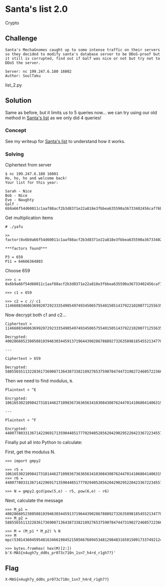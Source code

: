 # Santa's list 2.0
Crypto

## Challenge 

	Santa's MechaGnomes caught up to some intense traffic on their servers so they decided to modify santa's database server to be DDoS-proof but it still is corrupted, find out if Galf was nice or not but try not to DDoS the server.

	Server: nc 199.247.6.180 16002 
	Author: SoulTaku

list_2.py

## Solution

Same as before, but it limits us to 5 queries now... we can try using our old method in [Santa's list](../../Solved/Santa_s_list) as we only did 4 queries!

### Concept

See my writeup for [Santa's list](../../Solved/Santa_s_list) to understand how it works.


### Solving

Ciphertext from server

	$ nc 199.247.6.180 16001
	Ho, ho, ho and welcome back!
	Your list for this year:

	Sarah - Nice
	Bob - Nice
	Eve - Naughty
	Galf - 6b9a66f54d60011c1aaf88acf2b3d8371e22a818e3fbbea635590a36733402456caf76bfb591c1b6dda6c5a6afb34fa238e45adc75a4f6e9ba1f97ae2a5035f1dd860fdb43cfd65ef7639b08237978413a4f28cb133d0662468c656616f5b57ce734ffc2e015cc958e026a8414998db164e4b8482fa6c258d2740e439e40f03d

Get multiplication items

	# ./yafu

	>> factor(0x6b9a66f54d60011c1aaf88acf2b3d8371e22a818e3fbbea635590a36733402456caf76bfb591c1b6dda6c5a6afb34fa238e45adc75a4f6e9ba1f97ae2a5035f1dd860fdb43cfd65ef7639b08237978413a4f28cb133d0662468c656616f5b57ce734ffc2e015cc958e026a8414998db164e4b8482fa6c258d2740e439e40f03d)

	***factors found***

	P3 = 659
	P11 = 64666364803

Choose 659

	>>> c = 0x6b9a66f54d60011c1aaf88acf2b3d8371e22a818e3fbbea635590a36733402456caf76bfb591c1b6dda6c5a6afb34fa238e45adc75a4f6e9ba1f97ae2a5035f1dd860fdb43cfd65ef7639b08237978413a4f28cb133d0662468c656616f5b57ce734ffc2e015cc958e026a8414998db164e4b8482fa6c258d2740e439e40f03d

	>>> c1 = 659

	>>> c2 = c // c1
	114660834606369920729233354905497493450657554015051437922102007712556355296345889199547285672441701243449514890365276851505964716065635756063175894135073456025227851594406167671428287897934582113227171012944550781172437025274690460198851078877129559915077616495044171903872374069398983565373149114030617583


Now decrypt both c1 and c2...

	Ciphertext > 114660834606369920729233354905497493450657554015051437922102007712556355296345889199547285672441701243449514890365276851505964716065635756063175894135073456025227851594406167671428287897934582113227171012944550781172437025274690460198851078877129559915077616495044171903872374069398983565373149114030617583

	Decrypted: 40028660523805081039463034459137196443902867888927326358981854552134770188499127998986304173190657776166038801846475148095585181866452937742678159360341178280762430963541556263993369091775493420474561836013922997172022463982560612343352579943903758050805582962201467570656691981219366927091001276267268685803

	---

	Ciphertext > 659

	Decrypted: 58855655113228361736908713643873382189276537590784744731982724605722366666560223946043765807496870890173837922092363048633165440677401993095228739544355403660993373653896851923473286621527529418183576300627630655362925637585527722515742727652419097636488826097614546443743903986902993821876395324564751626877


Then we need to find modulus, `N`.

	Plaintext > ^E

	Encrypted: 106165302109842731814462710983673636563410308430876244701410680414063195233811550986483089999875196729130562276754919675847384006926232713351932694500653164845081228821930862381984949973213243434586586930297358335934519367921110703922506869607138737412325692376407153542651297290410795539470837328686438624499

	---

	Plaintext > ^F

	Encrypted: 44007780331367142296917135904485177702940528562042902952204233672234557260447853381353686630568022648732097752104009798446376957291303398279260938166948259529476510289780407639920674160571605644931936012494820586324749021153266276643112186073115194686800104311934739186559900534938234115543569161782199118442


Finally put all into Python to calculate:

First, get the modulus N.

	>>> import gmpy2

	>>> r5 = 106165302109842731814462710983673636563410308430876244701410680414063195233811550986483089999875196729130562276754919675847384006926232713351932694500653164845081228821930862381984949973213243434586586930297358335934519367921110703922506869607138737412325692376407153542651297290410795539470837328686438624499
	>>> r6 = 44007780331367142296917135904485177702940528562042902952204233672234557260447853381353686630568022648732097752104009798446376957291303398279260938166948259529476510289780407639920674160571605644931936012494820586324749021153266276643112186073115194686800104311934739186559900534938234115543569161782199118442

	>>> N = gmpy2.gcd(pow(5,e) - r5, pow(6,e) - r6)

Next, calculate the message

	>>> M_p1 = 40028660523805081039463034459137196443902867888927326358981854552134770188499127998986304173190657776166038801846475148095585181866452937742678159360341178280762430963541556263993369091775493420474561836013922997172022463982560612343352579943903758050805582962201467570656691981219366927091001276267268685803
	>>> M_p2 = 58855655113228361736908713643873382189276537590784744731982724605722366666560223946043765807496870890173837922092363048633165440677401993095228739544355403660993373653896851923473286621527529418183576300627630655362925637585527722515742727652419097636488826097614546443743903986902993821876395324564751626877

	>>> M = (M_p1 * M_p2) % N
	>>> M
	mpz(53014360459548163466198452150566768945348129848316501509173374921240390376031513235156657474306965036205184860029)

	>>> bytes.fromhex( hex(M)[2:])
	b'X-MAS{n4ugh7y_dd0s_pr073c710n_1sn7_h4rd_r1gh7?}'

## Flag

	X-MAS{n4ugh7y_dd0s_pr073c710n_1sn7_h4rd_r1gh7?}
